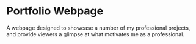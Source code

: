 # Portfolio Webpage

A webpage designed to showcase a number of my professional projects, and provide viewers a glimpse at what motivates me as a professional.
